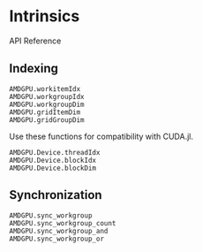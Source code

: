 # Intrinsics
API Reference

## Indexing

```@docs
AMDGPU.workitemIdx
AMDGPU.workgroupIdx
AMDGPU.workgroupDim
AMDGPU.gridItemDim
AMDGPU.gridGroupDim
```

Use these functions for compatibility with CUDA.jl.

```@docs
AMDGPU.Device.threadIdx
AMDGPU.Device.blockIdx
AMDGPU.Device.blockDim
```

## Synchronization

```@docs
AMDGPU.sync_workgroup
AMDGPU.sync_workgroup_count
AMDGPU.sync_workgroup_and
AMDGPU.sync_workgroup_or
```
